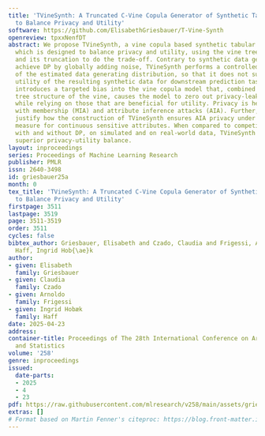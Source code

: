 ```yaml
---
title: 'TVineSynth: A Truncated C-Vine Copula Generator of Synthetic Tabular Data
  to Balance Privacy and Utility'
software: https://github.com/ElisabethGriesbauer/T-Vine-Synth
openreview: tpxxNenfDT
abstract: We propose TVineSynth, a vine copula based synthetic tabular data generator,
  which is designed to balance privacy and utility, using the vine tree structure
  and its truncation to do the trade-off. Contrary to synthetic data generators that
  achieve DP by globally adding noise, TVineSynth performs a controlled approximation
  of the estimated data generating distribution, so that it does not suffer from poor
  utility of the resulting synthetic data for downstream prediction tasks. TVineSynth
  introduces a targeted bias into the vine copula model that, combined with the specific
  tree structure of the vine, causes the model to zero out privacy-leaking dependencies
  while relying on those that are beneficial for utility. Privacy is here measured
  with membership (MIA) and attribute inference attacks (AIA). Further, we theoretically
  justify how the construction of TVineSynth ensures AIA privacy under a natural privacy
  measure for continuous sensitive attributes. When compared to competitor models,
  with and without DP, on simulated and on real-world data, TVineSynth achieves a
  superior privacy-utility balance.
layout: inproceedings
series: Proceedings of Machine Learning Research
publisher: PMLR
issn: 2640-3498
id: griesbauer25a
month: 0
tex_title: 'TVineSynth: A Truncated C-Vine Copula Generator of Synthetic Tabular Data
  to Balance Privacy and Utility'
firstpage: 3511
lastpage: 3519
page: 3511-3519
order: 3511
cycles: false
bibtex_author: Griesbauer, Elisabeth and Czado, Claudia and Frigessi, Arnoldo and
  Haff, Ingrid Hob{\ae}k
author:
- given: Elisabeth
  family: Griesbauer
- given: Claudia
  family: Czado
- given: Arnoldo
  family: Frigessi
- given: Ingrid Hobæk
  family: Haff
date: 2025-04-23
address:
container-title: Proceedings of The 28th International Conference on Artificial Intelligence
  and Statistics
volume: '258'
genre: inproceedings
issued:
  date-parts:
  - 2025
  - 4
  - 23
pdf: https://raw.githubusercontent.com/mlresearch/v258/main/assets/griesbauer25a/griesbauer25a.pdf
extras: []
# Format based on Martin Fenner's citeproc: https://blog.front-matter.io/posts/citeproc-yaml-for-bibliographies/
---
```

